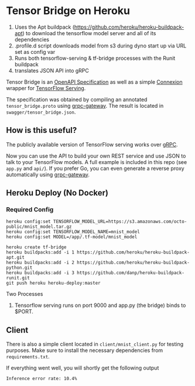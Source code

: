 # Tensor Bridge on Heroku

1. Uses the Apt buildpack (https://github.com/heroku/heroku-buildpack-apt) to download the tensorflow model server and all of its dependencies 
1. .profile.d script downloads model from s3 during dyno start up via URL set as config var
1. Runs both tensorflow-serving & tf-bridge processes with the Runit buildpack
1. translates JSON API into gRPC

Tensor Bridge is an [OpenAPI Specification](https://github.com/OAI/OpenAPI-Specification) as well as a simple [Connexion](https://github.com/zalando/connexion) wrapper for [TensorFlow Serving](https://github.com/tensorflow/serving).

The specification was obtained by compiling an annotated `tensor_bridge.proto` using [grpc-gateway](https://github.com/grpc-ecosystem/grpc-gateway).
The result is located in `swagger/tensor_bridge.json`.

## How is this useful?

The publicly available version of TensorFlow serving works over [gRPC](http://www.grpc.io/).

Now you can use the API to build your own REST service and use JSON to talk to your TensorFlow models. A full example is included in this repo (see `app.py` and `api/`).
If you prefer Go, you can even generate a reverse proxy automatically using [grpc-gateway](https://github.com/grpc-ecosystem/grpc-gateway).

## Heroku Deploy (No Docker)

### Required Config
```
heroku config:set TENSORFLOW_MODEL_URL=https://s3.amazonaws.com/octo-public/mnist_model.tar.gz
heroku config:set TENSORFLOW_MODEL_NAME=mnist_model
heroku config:set MODEL=/app/.tf-model/mnist_model
```

```
heroku create tf-bridge
heroku buildpacks:add -i 1 https://github.com/heroku/heroku-buildpack-apt.git
heroku buildpacks:add -i 2 https://github.com/heroku/heroku-buildpack-python.git
heroku buildpacks:add -i 3 https://github.com/danp/heroku-buildpack-runit.git
git push heroku heroku-deploy:master
```

Two Processes

1. Tensorflow serving runs on port 9000 and app.py (the bridge) binds to $PORT.

## Client

There is also a simple client located in `client/mnist_client.py` for testing purposes. Make sure to install the necessary dependencies from `requirements.txt`.

If everything went well, you will shortly get the following output

`Inference error rate: 10.4%`




